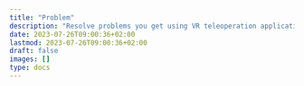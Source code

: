 ```yaml
---
title: "Problem"
description: "Resolve problems you get using VR teleoperation application"
date: 2023-07-26T09:00:36+02:00
lastmod: 2023-07-26T09:00:36+02:00
draft: false
images: []
type: docs
---
```

